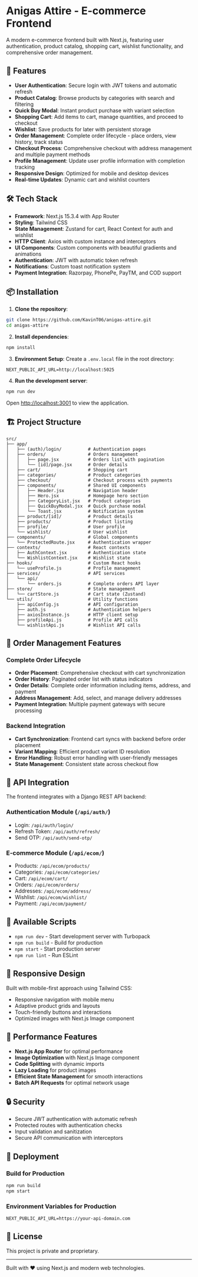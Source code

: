 # Anigas Attire - E-commerce Frontend

A modern e-commerce frontend built with Next.js, featuring user authentication, product catalog, shopping cart, wishlist functionality, and comprehensive order management.

## 🚀 Features

- **User Authentication**: Secure login with JWT tokens and automatic refresh
- **Product Catalog**: Browse products by categories with search and filtering
- **Quick Buy Modal**: Instant product purchase with variant selection
- **Shopping Cart**: Add items to cart, manage quantities, and proceed to checkout
- **Wishlist**: Save products for later with persistent storage
- **Order Management**: Complete order lifecycle - place orders, view history, track status
- **Checkout Process**: Comprehensive checkout with address management and multiple payment methods
- **Profile Management**: Update user profile information with completion tracking
- **Responsive Design**: Optimized for mobile and desktop devices
- **Real-time Updates**: Dynamic cart and wishlist counters

## 🛠 Tech Stack

- **Framework**: Next.js 15.3.4 with App Router
- **Styling**: Tailwind CSS
- **State Management**: Zustand for cart, React Context for auth and wishlist
- **HTTP Client**: Axios with custom instance and interceptors
- **UI Components**: Custom components with beautiful gradients and animations
- **Authentication**: JWT with automatic token refresh
- **Notifications**: Custom toast notification system
- **Payment Integration**: Razorpay, PhonePe, PayTM, and COD support

## 📦 Installation

1. **Clone the repository**:
```bash
git clone https://github.com/KavinT06/anigas-attire.git
cd anigas-attire
```

2. **Install dependencies**:
```bash
npm install
```

3. **Environment Setup**:
Create a `.env.local` file in the root directory:
```env
NEXT_PUBLIC_API_URL=http://localhost:5025
```

4. **Run the development server**:
```bash
npm run dev
```

Open [http://localhost:3001](http://localhost:3001) to view the application.

## 🏗 Project Structure

```
src/
├── app/
│   ├── (auth)/login/          # Authentication pages
│   ├── orders/                # Orders management
│   │   ├── page.jsx           # Orders list with pagination
│   │   └── [id]/page.jsx      # Order details
│   ├── cart/                  # Shopping cart
│   ├── categories/            # Product categories
│   ├── checkout/              # Checkout process with payments
│   ├── components/            # Shared UI components
│   │   ├── Header.jsx         # Navigation header
│   │   ├── Hero.jsx           # Homepage hero section
│   │   ├── CategoryList.jsx   # Product categories
│   │   ├── QuickBuyModal.jsx  # Quick purchase modal
│   │   └── Toast.jsx          # Notification system
│   ├── product/[id]/          # Product details
│   ├── products/              # Product listing
│   ├── profile/               # User profile
│   └── wishlist/              # User wishlist
├── components/                # Global components
│   └── ProtectedRoute.jsx     # Authentication wrapper
├── contexts/                  # React contexts
│   ├── AuthContext.jsx        # Authentication state
│   └── WishlistContext.jsx    # Wishlist state
├── hooks/                     # Custom React hooks
│   └── useProfile.js          # Profile management
├── services/                  # API services
│   └── api/
│       └── orders.js          # Complete orders API layer
├── store/                     # State management
│   └── cartStore.js           # Cart state (Zustand)
└── utils/                     # Utility functions
    ├── apiConfig.js           # API configuration
    ├── auth.js                # Authentication helpers
    ├── axiosInstance.js       # HTTP client setup
    ├── profileApi.js          # Profile API calls
    └── wishlistApi.js         # Wishlist API calls
```

## 🛒 Order Management Features

### Complete Order Lifecycle
- **Order Placement**: Comprehensive checkout with cart synchronization
- **Order History**: Paginated order list with status indicators
- **Order Details**: Complete order information including items, address, and payment
- **Address Management**: Add, select, and manage delivery addresses
- **Payment Integration**: Multiple payment gateways with secure processing

### Backend Integration
- **Cart Synchronization**: Frontend cart syncs with backend before order placement
- **Variant Mapping**: Efficient product variant ID resolution
- **Error Handling**: Robust error handling with user-friendly messages
- **State Management**: Consistent state across checkout flow

## 🔧 API Integration

The frontend integrates with a Django REST API backend:

### Authentication Module (`/api/auth/`)
- Login: `/api/auth/login/`
- Refresh Token: `/api/auth/refresh/`
- Send OTP: `/api/auth/send-otp/`

### E-commerce Module (`/api/ecom/`)
- Products: `/api/ecom/products/`
- Categories: `/api/ecom/categories/`
- Cart: `/api/ecom/cart/`
- Orders: `/api/ecom/orders/`
- Addresses: `/api/ecom/address/`
- Wishlist: `/api/ecom/wishlist/`
- Payment: `/api/ecom/payment/`

## 🚀 Available Scripts

- `npm run dev` - Start development server with Turbopack
- `npm run build` - Build for production
- `npm start` - Start production server
- `npm run lint` - Run ESLint

## 📱 Responsive Design

Built with mobile-first approach using Tailwind CSS:
- Responsive navigation with mobile menu
- Adaptive product grids and layouts
- Touch-friendly buttons and interactions
- Optimized images with Next.js Image component

## 🎯 Performance Features

- **Next.js App Router** for optimal performance
- **Image Optimization** with Next.js Image component
- **Code Splitting** with dynamic imports
- **Lazy Loading** for product images
- **Efficient State Management** for smooth interactions
- **Batch API Requests** for optimal network usage

## 🔒 Security

- Secure JWT authentication with automatic refresh
- Protected routes with authentication checks
- Input validation and sanitization
- Secure API communication with interceptors

## 🚀 Deployment

### Build for Production
```bash
npm run build
npm start
```

### Environment Variables for Production
```env
NEXT_PUBLIC_API_URL=https://your-api-domain.com
```

## 📄 License

This project is private and proprietary.

---

Built with ❤️ using Next.js and modern web technologies.
